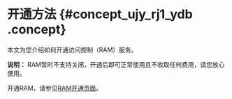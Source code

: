 # 开通方法 {#concept_ujy_rj1_ydb .concept}

本文为您介绍如何开通访问控制（RAM）服务。

**说明：** RAM暂时不支持关闭，开通后即可正常使用且不收取任何费用，请您放心使用。

开通RAM，请参见[RAM开通页面](https://buy-intl.aliyun.com/ram)。

